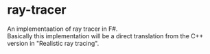 # ray-tracer
An implementaation of ray tracer in F#.  
Basically this implementation will be a direct translation from the C++ version in "Realistic ray tracing".
